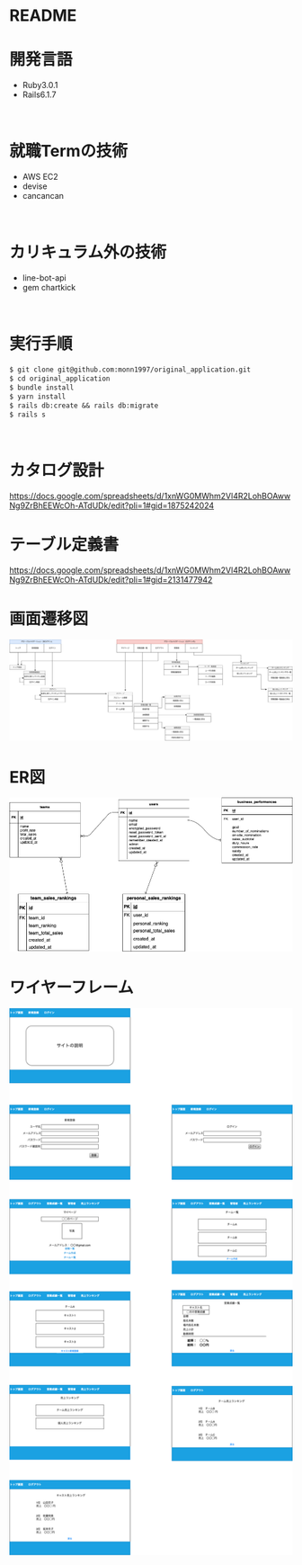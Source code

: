 # README

# 開発言語
* Ruby3.0.1
* Rails6.1.7
<br>

# 就職Termの技術
* AWS EC2
* devise
* cancancan
<br>

# カリキュラム外の技術
* line-bot-api
* gem chartkick
<br>

# 実行手順
```
$ git clone git@github.com:monn1997/original_application.git
$ cd original_application
$ bundle install
$ yarn install
$ rails db:create && rails db:migrate
$ rails s
```
<br>

# カタログ設計
https://docs.google.com/spreadsheets/d/1xnWG0MWhm2Vl4R2LohBOAwwNg9ZrBhEEWcOh-ATdUDk/edit?pli=1#gid=1875242024
<br>

# テーブル定義書
https://docs.google.com/spreadsheets/d/1xnWG0MWhm2Vl4R2LohBOAwwNg9ZrBhEEWcOh-ATdUDk/edit?pli=1#gid=2131477942
<br>

# 画面遷移図
![screen](readme/%E7%94%BB%E9%9D%A2%E9%81%B7%E7%A7%BB%E5%9B%B3_screen.drawio%20.png)
<br>

# ER図
![ER](readme/original_app-ER.drawio.png)
<br>

# ワイヤーフレーム
![wire](readme/wire.drawio.png)
<br>

